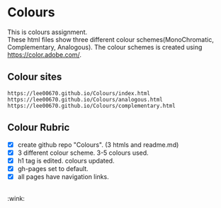# Colours
 This is colours assignment.<br>
 These html files show three different colour schemes(MonoChromatic, Complementary, Analogous).
 The colour schemes is created using  https://color.adobe.com/.

## Colour sites
```
https://lee00670.github.io/Colours/index.html
https://lee00670.github.io/Colours/analogous.html
https://lee00670.github.io/Colours/complementary.html
```
## Colour Rubric
- [x] create github repo "Colours". (3 htmls and readme.md)
- [x] 3 different colour scheme. 3-5 colours used.
- [x] h1 tag is edited. colours updated.
- [x] gh-pages set to default.
- [x] all pages have navigation links. 

<br> 
:wink:
